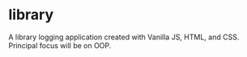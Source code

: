 # library

A library logging application created with Vanilla JS, HTML, and CSS. Principal focus will be on OOP.